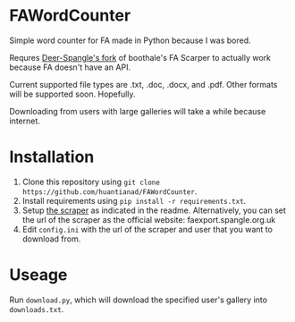 # FAWordCounter
Simple word counter for FA made in Python because I was bored.

Requres [Deer-Spangle's fork](https://github.com/Deer-Spangle/faexport) of boothale's FA Scarper to actually work because FA doesn't have an API.

Current supported file types are .txt, .doc, .docx, and .pdf. Other formats will be supported soon. Hopefully.

Downloading from users with large galleries will take a while because internet.

# Installation
1. Clone this repository using `git clone https://github.com/huantianad/FAWordCounter`.
2. Install requirements using `pip install -r requirements.txt`.
3. Setup [the scraper](https://github.com/Deer-Spangle/faexport) as indicated in the readme. Alternatively, you can set the url of the scraper as the official website: faexport.spangle.org.uk
4. Edit `config.ini` with the url of the scraper and user that you want to download from.

# Useage
Run `download.py`, which will download the specified user's gallery into `downloads.txt`. 
